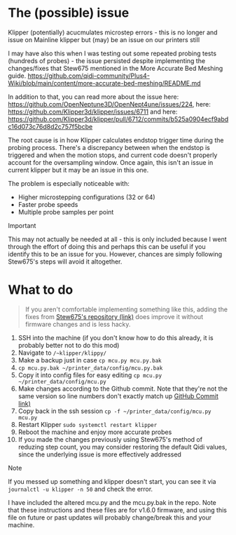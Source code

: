﻿# The (possible) issue

Klipper (potentially) acucmulates microstep errors - this is no longer and issue on Mainline klipper but (may) be an issue on our printers still

I may have also this when I was testing out some repeated probing tests (hundreds of probes) - the issue persisted despite implementing the changes/fixes that Stew675 mentioned in the More Accurate Bed Meshing guide.
https://github.com/qidi-community/Plus4-Wiki/blob/main/content/more-accurate-bed-meshing/README.md

In addition to that, you can read more about the issue 
here: https://github.com/OpenNeptune3D/OpenNept4une/issues/224,
here: https://github.com/Klipper3d/klipper/issues/6711
and here: https://github.com/Klipper3d/klipper/pull/6712/commits/b525a0904ecf9abdc16d073c76d8d2c757f5bcbe

The root cause is in how Klipper calculates endstop trigger time during the probing process. There's a discrepancy between when the endstop is triggered and when the motion stops, and current code doesn't properly account for the oversampling window. Once again, this isn't an issue in current klipper but it may be an issue in this one.

The problem is especially noticeable with:
- Higher microstepping configurations (32 or 64)
- Faster probe speeds
- Multiple probe samples per point

>[!IMPORTANT]
> This may not actually be needed at all - this is only included because I went through the effort of doing this and perhaps this can be useful if you identify this to be an issue for you. However, chances are simply following Stew675's steps will avoid it altogether.

# What to do

> If you aren't comfortable implementing something like this, adding the fixes from [Stew675's repository (link)](https://github.com/qidi-community/Plus4-Wiki/blob/main/content/more-accurate-bed-meshing/README.md) does improve it without firmware changes and is less hacky. 

1. SSH into the machine (if you don't know how to do this already, it is probably better not to do this mod)
2. Navigate to `/~klipper/klippy/`
3. Make a backup just in case `cp mcu.py mcu.py.bak`
4. `cp mcu.py.bak ~/printer_data/config/mcu.py.bak`
5. Copy it into config files for easy editing `cp mcu.py ~/printer_data/config/mcu.py`
6. Make changes according to the Github commit. Note that they're not the same version so line numbers don't exactly match up [GitHub Commit link)](https://github.com/Klipper3d/klipper/pull/6712/commits/b525a0904ecf9abdc16d073c76d8d2c757f5bcbe)
7. Copy back in the ssh session `cp -f ~/printer_data/config/mcu.py mcu.py`
8. Restart Klipper `sudo systemctl restart klipper`
9. Reboot the machine and enjoy more accurate probes
10. If you made the changes previously using Stew675's method of reduzing step count, you may consider restoring the default Qidi values, since the underlying issue is more effectively addressed

>[!NOTE]
> If you messed up something and klipper doesn't start, you can see it via `journalctl -u klipper -n 50` and check the error.

I have included the altered mcu.py and the mcu.py.bak in the repo. Note that these instructions and these files are for v1.6.0 firmware, and using this file on future or past updates will probably change/break this and your machine.